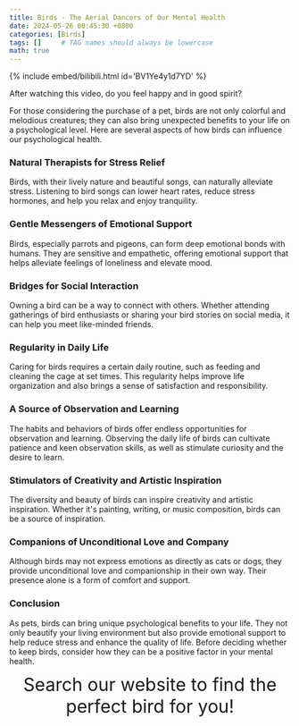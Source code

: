 ```yaml
---
title: Birds - The Aerial Dancers of Our Mental Health
date: 2024-05-26 00:45:30 +0800
categories: [Birds]
tags: []     # TAG names should always be lowercase
math: true
---
```


{% include embed/bilibili.html id='BV1Ye4y1d7YD' %}

After watching this video, do you feel happy and in good spirit?

For those considering the purchase of a pet, birds are not only colorful and melodious creatures; they can also bring unexpected benefits to your life on a psychological level. Here are several aspects of how birds can influence our psychological health.

### Natural Therapists for Stress Relief
Birds, with their lively nature and beautiful songs, can naturally alleviate stress. Listening to bird songs can lower heart rates, reduce stress hormones, and help you relax and enjoy tranquility.

### Gentle Messengers of Emotional Support
Birds, especially parrots and pigeons, can form deep emotional bonds with humans. They are sensitive and empathetic, offering emotional support that helps alleviate feelings of loneliness and elevate mood.

### Bridges for Social Interaction
Owning a bird can be a way to connect with others. Whether attending gatherings of bird enthusiasts or sharing your bird stories on social media, it can help you meet like-minded friends.

### Regularity in Daily Life
Caring for birds requires a certain daily routine, such as feeding and cleaning the cage at set times. This regularity helps improve life organization and also brings a sense of satisfaction and responsibility.

### A Source of Observation and Learning
The habits and behaviors of birds offer endless opportunities for observation and learning. Observing the daily life of birds can cultivate patience and keen observation skills, as well as stimulate curiosity and the desire to learn.

### Stimulators of Creativity and Artistic Inspiration
The diversity and beauty of birds can inspire creativity and artistic inspiration. Whether it's painting, writing, or music composition, birds can be a source of inspiration.

### Companions of Unconditional Love and Company
Although birds may not express emotions as directly as cats or dogs, they provide unconditional love and companionship in their own way. Their presence alone is a form of comfort and support.

### Conclusion
As pets, birds can bring unique psychological benefits to your life. They not only beautify your living environment but also provide emotional support to help reduce stress and enhance the quality of life. Before deciding whether to keep birds, consider how they can be a positive factor in your mental health.

<center><font size = 6> Search our website to find the perfect bird for you! </font></center>



